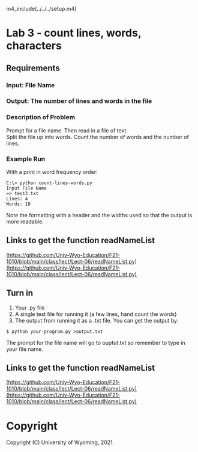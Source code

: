 
m4_include(../../../setup.m4)

# Lab 3 - count lines, words, characters

## Requirements

### Input: File Name

### Output: The number of lines and words in the file

### Description of Problem

Prompt for a file name. 
Then read in a file of text.  
Split the file up into words.
Count the number of words and the number of lines.

### Example Run

With a print in word frequency order:

```
C:\> python count-lines-words.py
Input File Name
=> test3.txt
Lines: 4
Words: 10
```

Note the formatting with a header and the widths used so 
that the output is more readable.


## Links to get the function readNameList

[https://github.com/Univ-Wyo-Education/F21-1010/blob/main/class/lect/Lect-06/readNameList.py](https://github.com/Univ-Wyo-Education/F21-1010/blob/main/class/lect/Lect-06/readNameList.py)

## Turn in

1. Your .py file
2. A single test file for running it (a few lines, hand count the words)
3. The output from running it as a .txt file.  You can get the output by:
```
$ python your-program.py >output.txt
```
The prompt for the file name will go to ouptut.txt so remember to type in
your file name.


## Links to get the function readNameList

[https://github.com/Univ-Wyo-Education/F21-1010/blob/main/class/lect/Lect-06/readNameList.py](https://github.com/Univ-Wyo-Education/F21-1010/blob/main/class/lect/Lect-06/readNameList.py)


# Copyright

Copyright (C) University of Wyoming, 2021.
